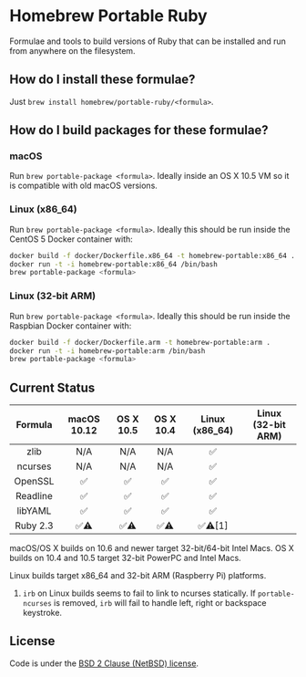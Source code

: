 # Homebrew Portable Ruby
Formulae and tools to build versions of Ruby that can be installed and run from anywhere on the filesystem.

## How do I install these formulae?
Just `brew install homebrew/portable-ruby/<formula>`.

## How do I build packages for these formulae?
### macOS
Run `brew portable-package <formula>`. Ideally inside an OS X 10.5 VM so it is compatible with old macOS versions.

### Linux (x86_64)
Run `brew portable-package <formula>`. Ideally this should be run inside the CentOS 5 Docker container with:
```bash
docker build -f docker/Dockerfile.x86_64 -t homebrew-portable:x86_64 .
docker run -t -i homebrew-portable:x86_64 /bin/bash
brew portable-package <formula>
```

### Linux (32-bit ARM)
Run `brew portable-package <formula>`. Ideally this should be run inside the Raspbian Docker container with:
```bash
docker build -f docker/Dockerfile.arm -t homebrew-portable:arm .
docker run -t -i homebrew-portable:arm /bin/bash
brew portable-package <formula>
```

## Current Status

| Formula | macOS 10.12 | OS X 10.5 | OS X 10.4 | Linux (x86_64) | Linux (32-bit ARM) |
| :-: | :-: | :-: | :-: | :-: | :-: |
| zlib | N/A | N/A | N/A | :white_check_mark: | |
| ncurses | N/A | N/A | N/A | :white_check_mark: | |
| OpenSSL | :white_check_mark: | :white_check_mark: | :white_check_mark: | :white_check_mark: | |
| Readline | :white_check_mark: | :white_check_mark: | :white_check_mark: | :white_check_mark: | |
| libYAML | :white_check_mark: | :white_check_mark: | :white_check_mark: | :white_check_mark: | |
| Ruby 2.3 | :white_check_mark::warning: | :white_check_mark::warning: | :white_check_mark::warning: | :white_check_mark::warning:[1] | |

macOS/OS X builds on 10.6 and newer target 32-bit/64-bit Intel Macs. OS X builds on 10.4 and 10.5 target 32-bit PowerPC and Intel Macs.

Linux builds target x86_64 and 32-bit ARM (Raspberry Pi) platforms.

1. `irb` on Linux builds seems to fail to link to ncurses statically. If `portable-ncurses` is removed, `irb` will fail to handle left, right or backspace keystroke.


## License

Code is under the [BSD 2 Clause (NetBSD) license](https://github.com/Homebrew/homebrew-portable-ruby/blob/master/LICENSE.txt).
